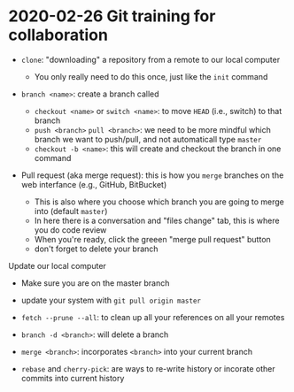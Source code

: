 # 2020-02-26 Git training for collaboration

- `clone`: "downloading" a repository from a remote to our local computer
  - You only really need to do this once, just like the `init` command
- `branch <name>`: create a branch called <name>
  - `checkout <name>` or `switch <name>`: to move `HEAD` (i.e., switch) to that branch
  - `push <branch>` `pull <branch>`: we need to be more mindful which branch we want to push/pull, and not automaticall type `master`
  - `checkout -b <name>`: this will create and checkout the branch in one command

- Pull request (aka merge request): this is how you `merge` branches on the web interfance (e.g., GitHub, BitBucket)
  - This is also where you choose which branch you are going to merge into (default `master`)
  - In here there is a conversation and "files change" tab, this is where you do code review
  - When you're ready, click the greeen "merge pull request" button
  - don't forget to delete your branch

Update our local computer

- Make sure you are on the master branch
- update your system with `git pull origin master`
- `fetch --prune --all`: to clean up all your references on all your remotes
- `branch -d <branch>`: will delete a branch

- `merge <branch>`: incorporates `<branch>` into your current branch

- `rebase` and `cherry-pick`: are ways to re-write history or incorate other commits into current history

